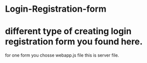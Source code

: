 # Login-Registration-form

# different type of creating login registration form you found here.

 for one form you chosse webapp.js file this is server file.
